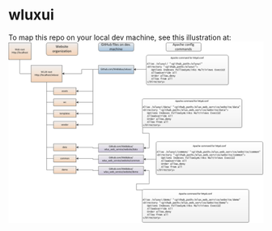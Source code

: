wluxui
======
 
To map this repo on your local dev machine, see this illustration at: ![diagram showing how to map github repos to web server.](https://github.com/weblabux/wlux_web_service/blob/master/documentation/WebSiteFolderMap.png?raw=true)
